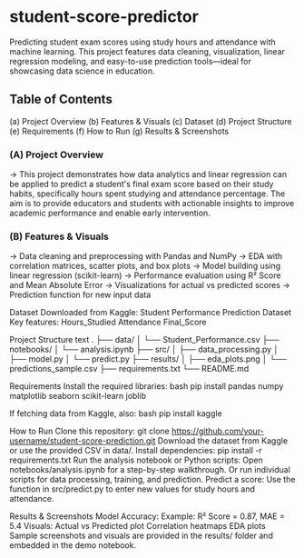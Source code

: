 # student-score-predictor
Predicting student exam scores using study hours and attendance with machine learning. This project features data cleaning, visualization, linear regression modeling, and easy-to-use prediction tools—ideal for showcasing data science in education.

## Table of Contents

(a) Project Overview
(b) Features & Visuals
(c) Dataset
(d) Project Structure
(e) Requirements
(f) How to Run
(g) Results & Screenshots


### (A) Project Overview

-> This project demonstrates how data analytics and linear regression can be applied to predict a student's final exam score based on their study habits, specifically hours spent studying and attendance percentage. The aim is to provide educators and students with actionable insights to improve academic performance and enable early intervention.

### (B) Features & Visuals
-> Data cleaning and preprocessing with Pandas and NumPy
-> EDA with correlation matrices, scatter plots, and box plots
-> Model building using linear regression (scikit-learn)
-> Performance evaluation using R² Score and Mean Absolute Error
-> Visualizations for actual vs predicted scores
-> Prediction function for new input data


Dataset
Downloaded from Kaggle: Student Performance Prediction Dataset
Key features:
Hours_Studied
Attendance
Final_Score

Project Structure
text
.
├── data/
│   └── Student_Performance.csv
├── notebooks/
│   └── analysis.ipynb
├── src/
│   ├── data_processing.py
│   ├── model.py
│   └── predict.py
├── results/
│   ├── eda_plots.png
│   └── predictions_sample.csv
├── requirements.txt
└── README.md


Requirements
Install the required libraries:
bash
pip install pandas numpy matplotlib seaborn scikit-learn joblib

If fetching data from Kaggle, also:
bash
pip install kaggle


How to Run
Clone this repository:
git clone https://github.com/your-username/student-score-prediction.git
Download the dataset from Kaggle or use the provided CSV in data/.
Install dependencies:
pip install -r requirements.txt
Run the analysis notebook or Python scripts:
Open notebooks/analysis.ipynb for a step-by-step walkthrough.
Or run individual scripts for data processing, training, and prediction.
Predict a score:
Use the function in src/predict.py to enter new values for study hours and attendance.

Results & Screenshots
Model Accuracy:
Example: R² Score = 0.87, MAE = 5.4
Visuals:
Actual vs Predicted plot
Correlation heatmaps
EDA plots
Sample screenshots and visuals are provided in the results/ folder and embedded in the demo notebook.





